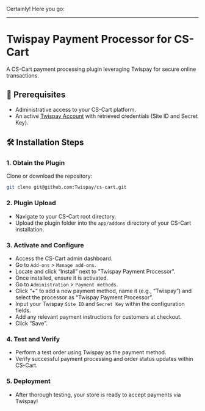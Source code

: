 Certainly! Here you go:

---

# Twispay Payment Processor for CS-Cart

A CS-Cart payment processing plugin leveraging Twispay for secure online transactions.

## 🚀 Prerequisites

- Administrative access to your CS-Cart platform.
- An active [Twispay Account](https://www.merchant.twispay.com/) with retrieved credentials (Site ID and Secret Key).

## 🛠️ Installation Steps

### 1. Obtain the Plugin

Clone or download the repository:

```sh
git clone git@github.com:Twispay/cs-cart.git
```

### 2. Plugin Upload

- Navigate to your CS-Cart root directory.
- Upload the plugin folder into the `app/addons` directory of your CS-Cart installation.

### 3. Activate and Configure

- Access the CS-Cart admin dashboard.
- Go to `Add-ons` > `Manage add-ons`.
- Locate and click “Install” next to "Twispay Payment Processor".
- Once installed, ensure it is activated.
- Go to `Administration` > `Payment methods`.
- Click “+” to add a new payment method, name it (e.g., “Twispay”) and select the processor as “Twispay Payment Processor”.
- Input your Twispay `Site ID` and `Secret Key` within the configuration fields.
- Add any relevant payment instructions for customers at checkout.
- Click “Save”.

### 4. Test and Verify

- Perform a test order using Twispay as the payment method.
- Verify successful payment processing and order status updates within CS-Cart.

### 5. Deployment

- After thorough testing, your store is ready to accept payments via Twispay!